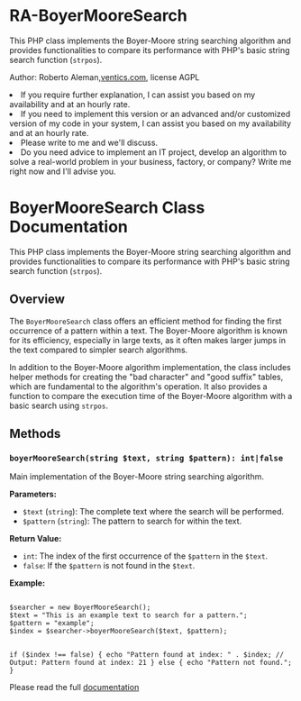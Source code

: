 # RA-BoyerMooreSearch
This PHP class implements the Boyer-Moore string searching algorithm and provides functionalities to compare its performance with PHP's basic string search function (`strpos`).

<p>Author: Roberto Aleman,<a href="https://ventics.com/">ventics.com</a>, license AGPL</p>

<li>If you require further explanation, I can assist you based on my availability and at an hourly rate.</li>

<li>If you need to implement this version or an advanced and/or customized version of my code in your system, I can assist you based on my availability and at an hourly rate.</li>

<li>Please write to me and we'll discuss.</li>

<li>Do you need advice to implement an IT project, develop an algorithm to solve a real-world problem in your business, factory, or company?
Write me right now and I'll advise you.</li>



# BoyerMooreSearch Class Documentation

This PHP class implements the Boyer-Moore string searching algorithm and provides functionalities to compare its performance with PHP's basic string search function (`strpos`).

## Overview

The `BoyerMooreSearch` class offers an efficient method for finding the first occurrence of a pattern within a text. The Boyer-Moore algorithm is known for its efficiency, especially in large texts, as it often makes larger jumps in the text compared to simpler search algorithms.

In addition to the Boyer-Moore algorithm implementation, the class includes helper methods for creating the "bad character" and "good suffix" tables, which are fundamental to the algorithm's operation. It also provides a function to compare the execution time of the Boyer-Moore algorithm with a basic search using `strpos`.

## Methods

### `boyerMooreSearch(string $text, string $pattern): int|false`

Main implementation of the Boyer-Moore string searching algorithm.

**Parameters:**

* `$text` (`string`): The complete text where the search will be performed.
* `$pattern` (`string`): The pattern to search for within the text.

**Return Value:**

* `int`: The index of the first occurrence of the `$pattern` in the `$text`.
* `false`: If the `$pattern` is not found in the `$text`.

**Example:**

<code>
$searcher = new BoyerMooreSearch();
$text = "This is an example text to search for a pattern.";
$pattern = "example";
$index = $searcher->boyerMooreSearch($text, $pattern);

if ($index !== false) {
    echo "Pattern found at index: " . $index; // Output: Pattern found at index: 21
} else {
    echo "Pattern not found.";
}
</code>

<p> Please read the full <a href="Documentation.html">documentation</a> </p>
